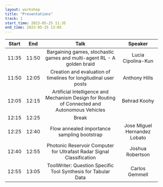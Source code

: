 ```yaml
---
layout: workshop
title: "Presentations"
track: 1
start_time: 2023-05-25 11:35
end_time: 2023-05-25 13:05
---
```


| Start      | End        | Talk                                                                                                   | Speaker                       |
|   :----:   |   :----:   |   :----:                                                                                               |   :----:               |
| 11:35	     | 11:50	    | Bargaining games, stochastic games and multi-agent RL - A golden braid                                 | Lucia Cipolina-Kun            |  
| 11:50	     | 12:05	    | Creation and evaluation of timelines for longitudinal user posts	                                     | Anthony Hills                 | 
| 12:05	     | 12:15	    | Artificial Intelligence and Mechanism Design for Routing of Connected and Autonomous Vehicles	         | Behrad Koohy                  |   
| 12:15	     | 12:25	    | Break	                                                                                                 |                               |
| 12:25	     | 12:40	    | Flow annealed importance sampling bootstrap	                                                           | Jose Miguel Hernandez Lobato  | 
| 12:40	     | 12:55	    | Photonic Reservoir Computer for Ultrafast Radar Signal Classification	                                 | Joshua Robertson              |  
| 12:55	     | 13:05	    | ToolWriter: Question Specific Tool Synthesis for Tabular Data	                                         | Carlos Gemmell                | 

